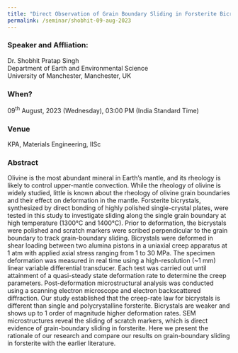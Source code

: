 ```yaml
---
title: "Direct Observation of Grain Boundary Sliding in Forsterite Bicrystals (09/08/23)"
permalink: /seminar/shobhit-09-aug-2023
---
```


### Speaker and Affliation:
Dr. Shobhit Pratap Singh <br>
Department of Earth and Environmental Science<br>
University of Manchester, Manchester, UK

### When?
09<sup>th</sup> August, 2023 (Wednesday), 03:00 PM (India Standard Time)

### Venue
KPA, Materials Engineering, IISc

### Abstract
Olivine is the most abundant mineral in Earth’s mantle, and its rheology is likely to control upper-mantle convection. While the rheology of olivine is widely studied, little is known about the rheology of olivine grain boundaries and their effect on deformation in the mantle. Forsterite bicrystals, synthesized by direct bonding of highly polished single-crystal plates, were tested in this study to investigate sliding along the single grain boundary at high temperature (1300°C and 1400°C). Prior to deformation, the bicrystals were polished and scratch markers were scribed perpendicular to the grain boundary to track grain-boundary sliding. Bicrystals were deformed in shear loading between two alumina pistons in a uniaxial creep apparatus at 1 atm with applied axial stress ranging from 1 to 30 MPa. The specimen deformation was measured in real time using a high-resolution (~1 mm) linear variable differential transducer. Each test was carried out until attainment of a quasi-steady state deformation rate to determine the creep parameters. Post-deformation microstructural analysis was conducted using a scanning electron microscope and electron backscattered diffraction. Our study established that the creep-rate law for bicrystals is different than single and polycrystalline forsterite. Bicrystals are weaker and shows up to 1 order of magnitude higher deformation rates. SEM microstructures reveal the sliding of scratch markers, which is direct evidence of grain-boundary sliding in forsterite. Here we present the rationale of our research and compare our results on grain-boundary sliding in forsterite with the earlier literature.